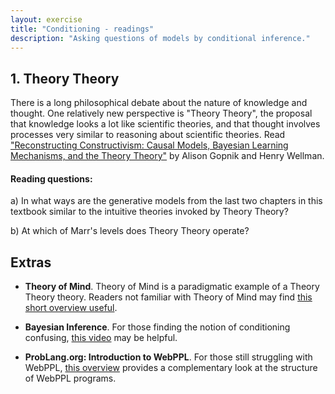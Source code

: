 ```yaml
---
layout: exercise
title: "Conditioning - readings"
description: "Asking questions of models by conditional inference."
---
```


## 1. Theory Theory

There is a long philosophical debate about the nature of knowledge and thought. One relatively new perspective is "Theory Theory", the proposal that knowledge looks a lot like scientific theories, and that thought involves processes very similar to reasoning about scientific theories. Read ["Reconstructing Constructivism: Causal Models, Bayesian Learning Mechanisms, and the Theory Theory"](https://insights.ovid.com/psychological-bulletin/plbul/2012/11/000/reconstructing-constructivism/4/00006823) by Alison Gopnik and Henry Wellman.

#### Reading questions:
a) In what ways are the generative models from the last two chapters in this textbook similar to the intuitive theories invoked by Theory Theory?

b) At which of Marr's levels does Theory Theory operate?

## Extras

* **Theory of Mind**. Theory of Mind is a paradigmatic example of a Theory Theory theory. Readers not familiar with Theory of Mind may find [this short overview useful](https://pdfs.semanticscholar.org/7f87/7e8b42c2a0ef210edff65f572dd43b2e00a8.pdf).

* **Bayesian Inference**. For those finding the notion of conditioning confusing, [this video](https://www.youtube.com/watch?v=5NMxiOGL39M) may be helpful.

* **ProbLang.org: Introduction to WebPPL**. For those still struggling with WebPPL, [this overview](http://www.problang.org/chapters/app-06-intro-to-webppl.html) provides a complementary look at the structure of WebPPL programs.